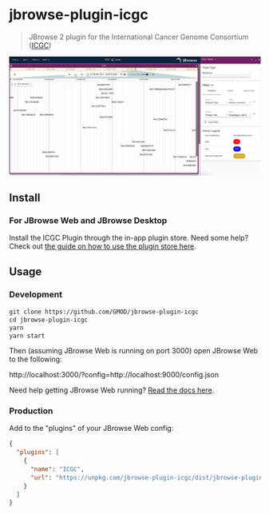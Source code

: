 # jbrowse-plugin-icgc

> JBrowse 2 plugin for the International Cancer Genome Consortium ([ICGC](https://dcc.icgc.org/))

![](img/1.png)

## Install

### For JBrowse Web and JBrowse Desktop

Install the ICGC Plugin through the in-app plugin store. Need some help? Check out [the guide on how to use the plugin store here](https://jbrowse.org/jb2/docs/user_guide/#using-the-plugin-store).

## Usage

### Development

```
git clone https://github.com/GMOD/jbrowse-plugin-icgc
cd jbrowse-plugin-icgc
yarn
yarn start
```

Then (assuming JBrowse Web is running on port 3000) open JBrowse Web to the following:

http://localhost:3000/?config=http://localhost:9000/config.json

Need help getting JBrowse Web running? [Read the docs here](https://jbrowse.org/jb2/docs/quickstart_web).

### Production

Add to the "plugins" of your JBrowse Web config:

```json
{
  "plugins": [
    {
      "name": "ICGC",
      "url": "https://unpkg.com/jbrowse-plugin-icgc/dist/jbrowse-plugin-icgc.umd.production.min.js"
    }
  ]
}
```
